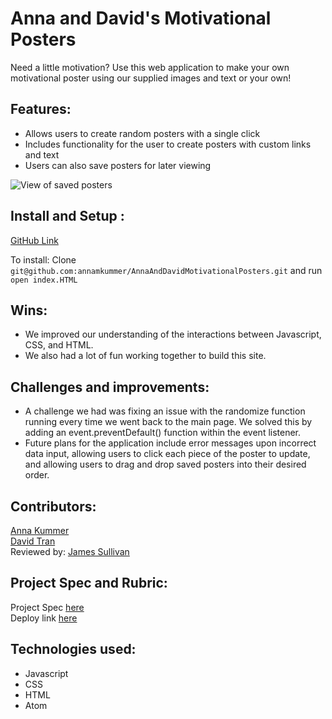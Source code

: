 # Anna and David's Motivational Posters
  Need a little motivation? Use this web application to make your own motivational
  poster using our supplied images and text or your own!

## Features:
  - Allows users to create random posters with a single click
  - Includes functionality for the user to create posters with custom links and text
  - Users can also save posters for later viewing

![View of saved posters](https://user-images.githubusercontent.com/60856601/132134634-d6ea73ce-c310-4964-b45a-4ea4a0097dca.png)

## Install and Setup :
[GitHub Link](https://github.com/annamkummer/AnnaAndDavidMotivationalPosters)

To install: Clone `git@github.com:annamkummer/AnnaAndDavidMotivationalPosters.git`
and run `open index.HTML`

## Wins:
  - We improved our understanding of the interactions between Javascript, CSS, and HTML.
  - We also had a lot of fun working together to build this site.

## Challenges and improvements:
  - A challenge we had was fixing an issue with the randomize function running every time we went back to the main page. We solved this by adding an event.preventDefault() function within the event listener.
  - Future plans for the application include error messages upon incorrect data input, allowing users to click each piece of the poster to update, and allowing users to drag and drop saved posters into their desired order.

## Contributors:
[Anna Kummer](https://github.com/annamkummer)<br>
[David Tran](https://github.com/isleofyou)<br>
Reviewed by: [James Sullivan](https://github.com/jsullivan5)

## Project Spec and Rubric:
Project Spec [here](https://frontend.turing.io/projects/module-1/hang-in-there.html)<br>
Deploy link [here](https://isleofyou.github.io/AnnaAndDavidMotivationalPosters/)

## Technologies used:
  - Javascript
  - CSS
  - HTML
  - Atom
